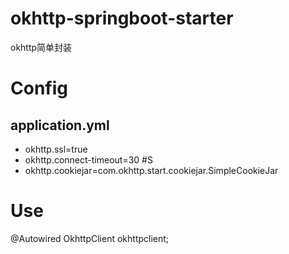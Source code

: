 # okhttp-springboot-starter
okhttp简单封装
# Config 
## application.yml
* okhttp.ssl=true
* okhttp.connect-timeout=30 #S
* okhttp.cookiejar=com.okhttp.start.cookiejar.SimpleCookieJar
# Use
@Autowired 
OkhttpClient okhttpclient;
